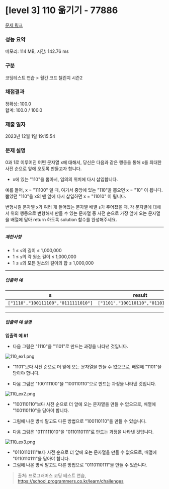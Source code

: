 # [level 3] 110 옮기기 - 77886 

[문제 링크](https://school.programmers.co.kr/learn/courses/30/lessons/77886) 

### 성능 요약

메모리: 114 MB, 시간: 142.76 ms

### 구분

코딩테스트 연습 > 월간 코드 챌린지 시즌2

### 채점결과

정확성: 100.0<br/>합계: 100.0 / 100.0

### 제출 일자

2023년 12월 1일 19:15:54

### 문제 설명

<p>0과 1로 이루어진 어떤 문자열 x에 대해서, 당신은 다음과 같은 행동을 통해 x를 최대한 사전 순으로 앞에 오도록 만들고자 합니다.</p>

<ul>
<li>x에 있는 "110"을 뽑아서, 임의의 위치에 다시 삽입합니다.</li>
</ul>

<p>예를 들어, x = "11100" 일 때, 여기서 중앙에 있는 "110"을 뽑으면 x = "10" 이 됩니다. 뽑았던 "110"을 x의 맨 앞에 다시 삽입하면 x = "11010" 이 됩니다.</p>

<p>변형시킬 문자열 x가 여러 개 들어있는 문자열 배열 <code>s</code>가 주어졌을 때, 각 문자열에 대해서 위의 행동으로 변형해서 만들 수 있는 문자열 중 사전 순으로 가장 앞에 오는 문자열을 배열에 담아 return 하도록 solution 함수를 완성해주세요.</p>

<hr>

<h5>제한사항</h5>

<ul>
<li>1 ≤ <code>s</code>의 길이 ≤ 1,000,000</li>
<li>1 ≤ <code>s</code>의 각 원소 길이 ≤ 1,000,000</li>
<li>1 ≤ <code>s</code>의 모든 원소의 길이의 합 ≤ 1,000,000</li>
</ul>

<hr>

<h5>입출력 예</h5>
<table class="table">
        <thead><tr>
<th>s</th>
<th>result</th>
</tr>
</thead>
        <tbody><tr>
<td><code>["1110","100111100","0111111010"]</code></td>
<td><code>["1101","100110110","0110110111"]</code></td>
</tr>
</tbody>
      </table>
<hr>

<h5>입출력 예 설명</h5>

<p><strong>입출력 예 #1</strong></p>

<ul>
<li>다음 그림은 "1110"을 "1101"로 만드는 과정을 나타낸 것입니다.</li>
</ul>

<p><img src="https://grepp-programmers.s3.ap-northeast-2.amazonaws.com/files/production/9a8fd58d-71cd-44e9-b9ad-f1f87e653975/110_ex1.png" title="" alt="110_ex1.png"></p>

<ul>
<li><p>"1101"보다 사전 순으로 더 앞에 오는 문자열을 만들 수 없으므로, 배열에 "1101"을 담아야 합니다.</p></li>
<li><p>다음 그림은 "100111100"을 "100110110"으로 만드는 과정을 나타낸 것입니다.</p></li>
</ul>

<p><img src="https://grepp-programmers.s3.ap-northeast-2.amazonaws.com/files/production/a0c471b7-5bc0-4c0c-914b-f864919fed37/110_ex2.png" title="" alt="110_ex2.png"></p>

<ul>
<li>"100110110"보다 사전 순으로 더 앞에 오는 문자열을 만들 수 없으므로, 배열에 "100110110"을 담아야 합니다.</li>
<li><p>그림에 나온 방식 말고도 다른 방법으로 "100110110"을 만들 수 있습니다.</p></li>
<li><p>다음 그림은 "0111111010"을 "0110110111"로 만드는 과정을 나타낸 것입니다.</p></li>
</ul>

<p><img src="https://grepp-programmers.s3.ap-northeast-2.amazonaws.com/files/production/52534d0b-8883-444e-aa5e-1ca7512a7b7b/110_ex3.png" title="" alt="110_ex3.png"></p>

<ul>
<li>"0110110111"보다 사전 순으로 더 앞에 오는 문자열을 만들 수 없으므로, 배열에 "0110110111"을 담아야 합니다.</li>
<li>그림에 나온 방식 말고도 다른 방법으로 "0110110111"을 만들 수 있습니다.</li>
</ul>


> 출처: 프로그래머스 코딩 테스트 연습, https://school.programmers.co.kr/learn/challenges